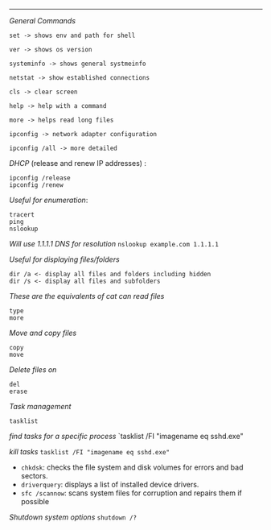 ___

*General Commands*
```
set -> shows env and path for shell

ver -> shows os version

systeminfo -> shows general systmeinfo

netstat -> show established connections

cls -> clear screen

help -> help with a command

more -> helps read long files

ipconfig -> network adapter configuration

ipconfig /all -> more detailed
```


*DHCP* (release and renew IP addresses) :
```
ipconfig /release
ipconfig /renew
```

*Useful for enumeration*:
```
tracert
ping 
nslookup
```


*Will use 1.1.1.1 DNS for resolution*
`nslookup example.com 1.1.1.1`


*Useful for displaying files/folders*
```
dir /a <- display all files and folders including hidden
dir /s <- display all files and subfolders
```

*These are the equivalents of cat can read files*
```
type 
more 
```

*Move and copy files*
```
copy 
move
```

*Delete files on*
```
del
erase
```

*Task management*
```
tasklist
```


*find tasks for a specific process*
`tasklist /FI "imagename eq sshd.exe"

*kill tasks*
`tasklist /FI "imagename eq sshd.exe"`

- `chkdsk`: checks the file system and disk volumes for errors and bad sectors.
- `driverquery`: displays a list of installed device drivers.
- `sfc /scannow`: scans system files for corruption and repairs them if possible

*Shutdown system options*
`shutdown /?`


